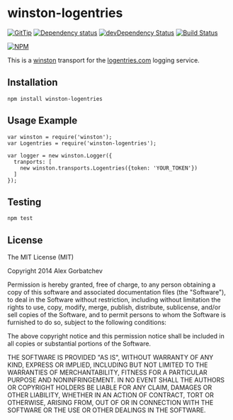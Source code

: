 # winston-logentries

[![GitTip](http://img.shields.io/gittip/alexgorbatchev.svg)](https://www.gittip.com/alexgorbatchev/)
[![Dependency status](https://david-dm.org/alexgorbatchev/winston-logentries.svg)](https://david-dm.org/alexgorbatchev/winston-logentries)
[![devDependency Status](https://david-dm.org/alexgorbatchev/winston-logentries/dev-status.svg)](https://david-dm.org/alexgorbatchev/winston-logentries#info=devDependencies)
[![Build Status](https://secure.travis-ci.org/alexgorbatchev/winston-logentries.svg?branch=master)](https://travis-ci.org/alexgorbatchev/winston-logentries)

[![NPM](https://nodei.co/npm/winston-logentries.svg)](https://npmjs.org/package/winston-logentries)

This is a [winston] transport for the [logentries.com] logging service.

## Installation

    npm install winston-logentries

## Usage Example

    var winston = require('winston');
    var Logentries = require('winston-logentries');

    var logger = new winston.Logger({
      tranports: [
        new winston.transports.Logentries({token: 'YOUR_TOKEN'})
      ]
    });

## Testing

    npm test

## License

The MIT License (MIT)

Copyright 2014 Alex Gorbatchev

Permission is hereby granted, free of charge, to any person obtaining a copy
of this software and associated documentation files (the "Software"), to deal
in the Software without restriction, including without limitation the rights
to use, copy, modify, merge, publish, distribute, sublicense, and/or sell
copies of the Software, and to permit persons to whom the Software is
furnished to do so, subject to the following conditions:

The above copyright notice and this permission notice shall be included in
all copies or substantial portions of the Software.

THE SOFTWARE IS PROVIDED "AS IS", WITHOUT WARRANTY OF ANY KIND, EXPRESS OR
IMPLIED, INCLUDING BUT NOT LIMITED TO THE WARRANTIES OF MERCHANTABILITY,
FITNESS FOR A PARTICULAR PURPOSE AND NONINFRINGEMENT. IN NO EVENT SHALL THE
AUTHORS OR COPYRIGHT HOLDERS BE LIABLE FOR ANY CLAIM, DAMAGES OR OTHER
LIABILITY, WHETHER IN AN ACTION OF CONTRACT, TORT OR OTHERWISE, ARISING FROM,
OUT OF OR IN CONNECTION WITH THE SOFTWARE OR THE USE OR OTHER DEALINGS IN
THE SOFTWARE.

[Winston]: https://github.com/flatiron/winston
[logentries.com]: http://logentries.com
